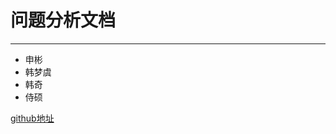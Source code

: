 # 问题分析文档

---


* 申彬
* 韩梦虞
* 韩奇
* 侍硕

[github地址](https://github.com/NjuRequirement/DocumentMakeMeHappy)



